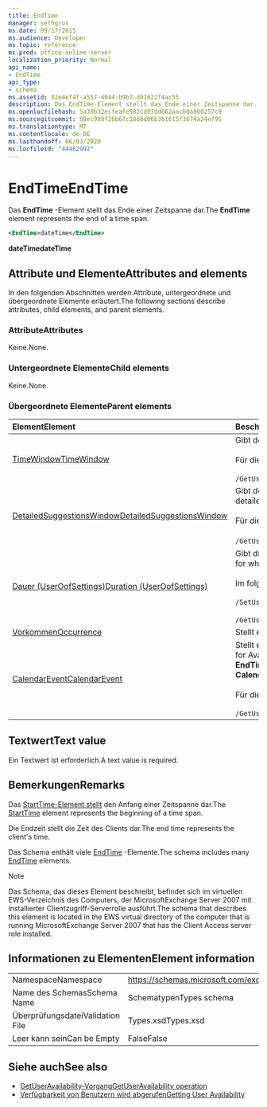```yaml
---
title: EndTime
manager: sethgros
ms.date: 09/17/2015
ms.audience: Developer
ms.topic: reference
ms.prod: office-online-server
localization_priority: Normal
api_name:
- EndTime
api_type:
- schema
ms.assetid: 82e4ef4f-a557-4044-b9b7-d91622f4ac55
description: Das EndTime-Element stellt das Ende einer Zeitspanne dar.
ms.openlocfilehash: 5a30b32ecfeafe582cd07dd662aacb0a960257c9
ms.sourcegitcommit: 88ec988f2bb67c1866d06b361615f3674a24e795
ms.translationtype: MT
ms.contentlocale: de-DE
ms.lasthandoff: 06/03/2020
ms.locfileid: "44462992"
---
```

# <a name="endtime"></a><span data-ttu-id="999b5-103">EndTime</span><span class="sxs-lookup"><span data-stu-id="999b5-103">EndTime</span></span>

<span data-ttu-id="999b5-104">Das **EndTime** -Element stellt das Ende einer Zeitspanne dar.</span><span class="sxs-lookup"><span data-stu-id="999b5-104">The **EndTime** element represents the end of a time span.</span></span> 
  
```xml
<EndTime>dateTime</EndTime>
```

 <span data-ttu-id="999b5-105">**dateTime**</span><span class="sxs-lookup"><span data-stu-id="999b5-105">**dateTime**</span></span>
## <a name="attributes-and-elements"></a><span data-ttu-id="999b5-106">Attribute und Elemente</span><span class="sxs-lookup"><span data-stu-id="999b5-106">Attributes and elements</span></span>

<span data-ttu-id="999b5-107">In den folgenden Abschnitten werden Attribute, untergeordnete und übergeordnete Elemente erläutert.</span><span class="sxs-lookup"><span data-stu-id="999b5-107">The following sections describe attributes, child elements, and parent elements.</span></span>
  
### <a name="attributes"></a><span data-ttu-id="999b5-108">Attribute</span><span class="sxs-lookup"><span data-stu-id="999b5-108">Attributes</span></span>

<span data-ttu-id="999b5-109">Keine.</span><span class="sxs-lookup"><span data-stu-id="999b5-109">None.</span></span>
  
### <a name="child-elements"></a><span data-ttu-id="999b5-110">Untergeordnete Elemente</span><span class="sxs-lookup"><span data-stu-id="999b5-110">Child elements</span></span>

<span data-ttu-id="999b5-111">Keine.</span><span class="sxs-lookup"><span data-stu-id="999b5-111">None.</span></span>
  
### <a name="parent-elements"></a><span data-ttu-id="999b5-112">Übergeordnete Elemente</span><span class="sxs-lookup"><span data-stu-id="999b5-112">Parent elements</span></span>

|<span data-ttu-id="999b5-113">**Element**</span><span class="sxs-lookup"><span data-stu-id="999b5-113">**Element**</span></span>|<span data-ttu-id="999b5-114">**Beschreibung**</span><span class="sxs-lookup"><span data-stu-id="999b5-114">**Description**</span></span>|
|:-----|:-----|
|[<span data-ttu-id="999b5-115">TimeWindow</span><span class="sxs-lookup"><span data-stu-id="999b5-115">TimeWindow</span></span>](timewindow.md) <br/> |<span data-ttu-id="999b5-116">Gibt den Zeitraum an, der für die Informationen zur Benutzerverfügbarkeit abgefragt wird.</span><span class="sxs-lookup"><span data-stu-id="999b5-116">Identifies the time span queried for the user availability information.</span></span><br/><br/> <span data-ttu-id="999b5-117">Für dieses Element wird folgender XPath-Ausdruck verwendet: </span><span class="sxs-lookup"><span data-stu-id="999b5-117">The following is the XPath expression to this element:</span></span><br/><br/>  `/GetUserAvailabilityRequest/FreeBusyViewOptions/TimeWindow` <br/> |
|[<span data-ttu-id="999b5-118">DetailedSuggestionsWindow</span><span class="sxs-lookup"><span data-stu-id="999b5-118">DetailedSuggestionsWindow</span></span>](detailedsuggestionswindow.md) <br/> |<span data-ttu-id="999b5-119">Gibt den Zeitraum an, der nach detaillierten Informationen zu vorgeschlagenen Besprechungszeiten abgefragt wird.</span><span class="sxs-lookup"><span data-stu-id="999b5-119">Identifies the time span that is queried for detailed information about suggested meeting times.</span></span><br/><br/> <span data-ttu-id="999b5-120">Für dieses Element wird folgender XPath-Ausdruck verwendet: </span><span class="sxs-lookup"><span data-stu-id="999b5-120">The following is the XPath expression to this element:</span></span><br/><br/>  <span data-ttu-id="999b5-121">`/GetUserAvailabilityRequest/SuggestionViewOptions/DetailedSuggestionsWindow`.</span><span class="sxs-lookup"><span data-stu-id="999b5-121">`/GetUserAvailabilityRequest/SuggestionViewOptions/DetailedSuggestionsWindow`.</span></span>  <br/> |
|[<span data-ttu-id="999b5-122">Dauer (UserOofSettings)</span><span class="sxs-lookup"><span data-stu-id="999b5-122">Duration (UserOofSettings)</span></span>](duration-useroofsettings.md) <br/> | <span data-ttu-id="999b5-123">Gibt die Dauer an, für die der Abwesenheit (Out of Office, OOF) Status aktiviert ist, wenn das [OofState](oofstate.md) -Element auf **Scheduled**festgelegt ist.</span><span class="sxs-lookup"><span data-stu-id="999b5-123">Specifies the duration for which the Out of Office (OOF) status is enabled if the [OofState](oofstate.md) element is set to **Scheduled**.</span></span>  <br/><br/>  <span data-ttu-id="999b5-124">Im folgenden sind die möglichen XPath-Ausdrücke für dieses Element angegeben:</span><span class="sxs-lookup"><span data-stu-id="999b5-124">The following are the possible XPath expressions to this element:</span></span><br/><br/>  `/SetUserOofSettingsRequest/UserOofSettings/Duration` <br/><br/>  `/GetUserOofSettingsResponse/OofSettings/Duration` <br/> |
|[<span data-ttu-id="999b5-125">Vorkommen</span><span class="sxs-lookup"><span data-stu-id="999b5-125">Occurrence</span></span>](occurrence.md) <br/> |<span data-ttu-id="999b5-126">Stellt ein einzelnes geändertes Vorkommen eines wiederkehrenden Kalenderelements dar.</span><span class="sxs-lookup"><span data-stu-id="999b5-126">Represents a single modified occurrence of a recurring calendar item.</span></span>  <br/> |
|[<span data-ttu-id="999b5-127">CalendarEvent</span><span class="sxs-lookup"><span data-stu-id="999b5-127">CalendarEvent</span></span>](calendarevent.md) <br/> |<span data-ttu-id="999b5-128">Stellt ein eindeutiges Kalenderelement vorkommen dar.</span><span class="sxs-lookup"><span data-stu-id="999b5-128">Represents a unique calendar item occurrence.</span></span> <span data-ttu-id="999b5-129">Dies wird für Verfügbarkeitsabfragen verwendet.</span><span class="sxs-lookup"><span data-stu-id="999b5-129">This is used for Availability inquiries.</span></span> <span data-ttu-id="999b5-130">Das **EndTime** -Element ist im **CalendarEvent** -Element erforderlich.</span><span class="sxs-lookup"><span data-stu-id="999b5-130">The **EndTime** element is required in the **CalendarEvent** element.</span></span> <span data-ttu-id="999b5-131">Das **EndTime** -Element im **CalendarEvent** -Element ist für den **CalendarEvent** -Typ eindeutig.</span><span class="sxs-lookup"><span data-stu-id="999b5-131">The **EndTime** element in the **CalendarEvent** element is unique to the **CalendarEvent** type.</span></span><br/><br/> <span data-ttu-id="999b5-132">Für dieses Element wird folgender XPath-Ausdruck verwendet: </span><span class="sxs-lookup"><span data-stu-id="999b5-132">The following is the XPath expression to this element:</span></span><br/><br/>  `/GetUserAvailabilityResponse/FreeBusyResponseArray/FreeBusyResponse/FreeBusyView/CalendarEventArray/CalendarEvent[i]` <br/> |
   
## <a name="text-value"></a><span data-ttu-id="999b5-133">Textwert</span><span class="sxs-lookup"><span data-stu-id="999b5-133">Text value</span></span>

<span data-ttu-id="999b5-134">Ein Textwert ist erforderlich.</span><span class="sxs-lookup"><span data-stu-id="999b5-134">A text value is required.</span></span>
  
## <a name="remarks"></a><span data-ttu-id="999b5-135">Bemerkungen</span><span class="sxs-lookup"><span data-stu-id="999b5-135">Remarks</span></span>

<span data-ttu-id="999b5-136">Das [StartTime-Element stellt](starttime.md) den Anfang einer Zeitspanne dar.</span><span class="sxs-lookup"><span data-stu-id="999b5-136">The [StartTime](starttime.md) element represents the beginning of a time span.</span></span> 
  
<span data-ttu-id="999b5-137">Die Endzeit stellt die Zeit des Clients dar.</span><span class="sxs-lookup"><span data-stu-id="999b5-137">The end time represents the client's time.</span></span>
  
<span data-ttu-id="999b5-138">Das Schema enthält viele [EndTime](endtime.md) -Elemente.</span><span class="sxs-lookup"><span data-stu-id="999b5-138">The schema includes many [EndTime](endtime.md) elements.</span></span> 
  
> [!NOTE]
> <span data-ttu-id="999b5-139">Das Schema, das dieses Element beschreibt, befindet sich im virtuellen EWS-Verzeichnis des Computers, der MicrosoftExchange Server 2007 mit installierter Clientzugriff-Serverrolle ausführt.</span><span class="sxs-lookup"><span data-stu-id="999b5-139">The schema that describes this element is located in the EWS virtual directory of the computer that is running MicrosoftExchange Server 2007 that has the Client Access server role installed.</span></span> 
  
## <a name="element-information"></a><span data-ttu-id="999b5-140">Informationen zu Elementen</span><span class="sxs-lookup"><span data-stu-id="999b5-140">Element information</span></span>

|||
|:-----|:-----|
|<span data-ttu-id="999b5-141">Namespace</span><span class="sxs-lookup"><span data-stu-id="999b5-141">Namespace</span></span>  <br/> |https://schemas.microsoft.com/exchange/services/2006/types  <br/> |
|<span data-ttu-id="999b5-142">Name des Schemas</span><span class="sxs-lookup"><span data-stu-id="999b5-142">Schema Name</span></span>  <br/> |<span data-ttu-id="999b5-143">Schematypen</span><span class="sxs-lookup"><span data-stu-id="999b5-143">Types schema</span></span>  <br/> |
|<span data-ttu-id="999b5-144">Überprüfungsdatei</span><span class="sxs-lookup"><span data-stu-id="999b5-144">Validation File</span></span>  <br/> |<span data-ttu-id="999b5-145">Types.xsd</span><span class="sxs-lookup"><span data-stu-id="999b5-145">Types.xsd</span></span>  <br/> |
|<span data-ttu-id="999b5-146">Leer kann sein</span><span class="sxs-lookup"><span data-stu-id="999b5-146">Can be Empty</span></span>  <br/> |<span data-ttu-id="999b5-147">False</span><span class="sxs-lookup"><span data-stu-id="999b5-147">False</span></span>  <br/> |
   
## <a name="see-also"></a><span data-ttu-id="999b5-148">Siehe auch</span><span class="sxs-lookup"><span data-stu-id="999b5-148">See also</span></span>

- [<span data-ttu-id="999b5-149">GetUserAvailability-Vorgang</span><span class="sxs-lookup"><span data-stu-id="999b5-149">GetUserAvailability operation</span></span>](getuseravailability-operation.md)
- [<span data-ttu-id="999b5-150">Verfügbarkeit von Benutzern wird abgerufen</span><span class="sxs-lookup"><span data-stu-id="999b5-150">Getting User Availability</span></span>](https://msdn.microsoft.com/library/d4133fcb-9b0f-4e6b-aadf-a389da83516a%28Office.15%29.aspx)

